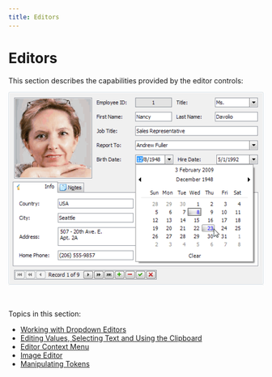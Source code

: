 ```yaml
---
title: Editors
---
```

# Editors
This section describes the capabilities provided by the editor controls:

![EditorsUI-Main](../images/img9122.png)

&nbsp;

Topics in this section:
* [Working with Dropdown Editors](editors/working-with-dropdown-editors.md)
* [Editing Values, Selecting Text and Using the Clipboard](editors/editing-values-selecting-text-and-using-the-clipboard.md)
* [Editor Context Menu](editors/editor-context-menu.md)
* [Image Editor](editors/image-editor.md)
* [Manipulating Tokens](editors/manipulating-tokens.md)